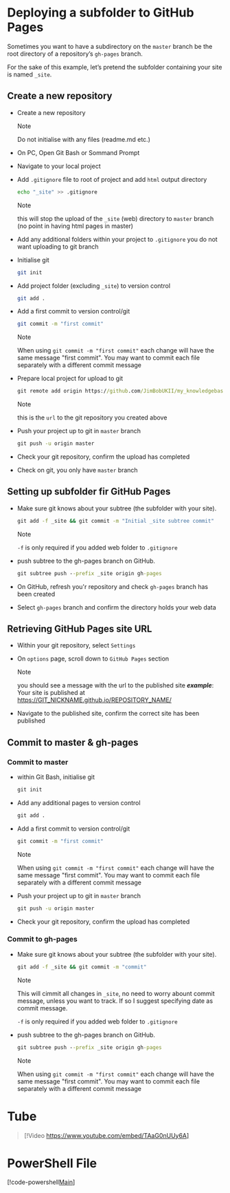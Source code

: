 # Deploying a subfolder to GitHub Pages
Sometimes you want to have a subdirectory on the `master` branch be the root directory of a repository’s `gh-pages` branch.

For the sake of this example, let’s pretend the subfolder containing your site is named `_site`.

## Create a new repository
  * Create a new repository

	> [!NOTE]
	> Do not initialise with any files (readme.md etc.)

  * On PC, Open Git Bash or Sommand Prompt
  * Navigate to your local project
  * Add `.gitignore` file to root of project and add `html` output directory

	```bash
    echo "_site" >> .gitignore
    ```

    > [!NOTE]
    > this will stop the upload of the `_site` (web) directory to `master` branch (no point in having html pages in master)

  * Add any additional folders within your project to `.gitignore` you do not want uploading to git branch
  * Initialise git

	```bash
    git init
    ```

  * Add project folder (excluding `_site`) to version control

	```bash
	git add .
    ```

  * Add a first commit to version control/git

	```bash
    git commit -m "first commit"
    ```

    > [!NOTE]
    > When using `git commit -m "first commit"` each change will have the same message "first commit". You may want to commit each file separately with a different commit message

  * Prepare local project for upload to git

    ```bat
    git remote add origin https://github.com/JimBobUKII/my_knowledgebase.git
    ```

    > [!NOTE]
    > this is the `url` to the git repository you created above

  * Push your project up to git in `master` branch

    ```bat
    git push -u origin master
    ```

  * Check your git repository, confirm the upload has completed
  * Check on git, you only have `master` branch

## Setting up subfolder fir GitHub Pages
  * Make sure git knows about your subtree (the subfolder with your site).

    ```bat
    git add -f _site && git commit -m "Initial _site subtree commit"
    ```

    > [!NOTE]
    > `-f` is only required if you added web folder to `.gitignore`

  * push subtree to the gh-pages branch on GitHub.

    ```bat
    git subtree push --prefix _site origin gh-pages
    ```

  * On GitHub, refresh you'r repository and check `gh-pages` branch has been created
  * Select `gh-pages` branch and confirm the directory holds your web data

## Retrieving GitHub Pages site URL
  * Within your git repository, select `Settings`
  * On `options` page, scroll down to `GitHub Pages` section

    > [!NOTE]
    > you should see a message with the url to the published site
    > ***example***: Your site is published at https://GIT_NICKNAME.github.io/REPOSITORY_NAME/

  * Navigate to the published site, confirm the correct site has been published

## Commit to master & gh-pages
### Commit to master
  * within Git Bash, initialise git

    ```bat
    git init
    ```

  * Add any additional pages to version control

    ```bat
    git add .
    ```

  * Add a first commit to version control/git

    ```bat
    git commit -m "first commit"
    ```

    > [!NOTE]
    > When using `git commit -m "first commit"` each change will have the same message "first commit". You may want to commit each file separately with a different commit message

  * Push your project up to git in `master` branch

    ```bat
    git push -u origin master
    ```

  * Check your git repository, confirm the upload has completed

### Commit to gh-pages
  * Make sure git knows about your subtree (the subfolder with your site).

    ```bat
    git add -f _site && git commit -m "commit"
    ```

    > [!NOTE]
    > This will cimmit all changes in `_site`, no need to worry abount commit message, unless you want to track. If so I suggest specifying date as commit message.
    > 
    > `-f` is only required if you added web folder to `.gitignore`

  * push subtree to the gh-pages branch on GitHub.

    ```bat
    git subtree push --prefix _site origin gh-pages
    ```

    > [!NOTE]
    > When using `git commit -m "first commit"` each change will have the same message "first commit". You may want to commit each file separately with a different commit message

# Tube
> [!Video https://www.youtube.com/embed/TAaG0nUUy6A]

# **PowerShell** File
[!code-powershell[Main](test.ps1)]



















